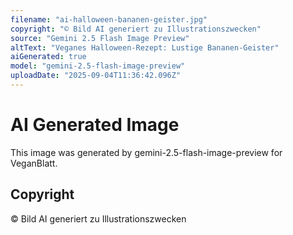 ```yaml
---
filename: "ai-halloween-bananen-geister.jpg"
copyright: "© Bild AI generiert zu Illustrationszwecken"
source: "Gemini 2.5 Flash Image Preview"
altText: "Veganes Halloween-Rezept: Lustige Bananen-Geister"
aiGenerated: true
model: "gemini-2.5-flash-image-preview"
uploadDate: "2025-09-04T11:36:42.096Z"
---
```


# AI Generated Image

This image was generated by gemini-2.5-flash-image-preview for VeganBlatt.

## Copyright
© Bild AI generiert zu Illustrationszwecken
